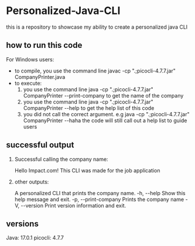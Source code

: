 # Personalized-Java-CLI
this is a repository to showcase my ability to create a personalized java CLI

## how to run this code
For Windows users: 
  - to compile, you use the command line   javac -cp ".;picocli-4.7.7.jar" CompanyPrinter.java
  - to execute:
     1. you use the command line   java -cp ".;picocli-4.7.7.jar" CompanyPrinter --print-company  to get the name of the company
     2. you use the command line   java -cp ".;picocli-4.7.7.jar" CompanyPrinter --help    to get the help list of this code 
     3. you did not call the correct argument. e.g java -cp ".;picocli-4.7.7.jar" CompanyPrinter --haha   the code will still call out a help list to guide users
   
## successful output

1. Successful calling the company name:
    
   Hello Impact.com! This CLI was made for the job application

2. other outputs:

   A personalized CLI that prints the company name.
  -h, --help            Show this help message and exit.
  -p, --print-company   Prints the company name
  -V, --version         Print version information and exit.



## versions

Java: 17.0.1
picocli: 4.7.7
